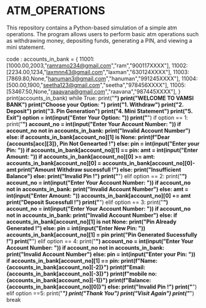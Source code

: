 # ATM_OPERATIONS
This repository contains a Python-based simulation of a simple atm operations. The program allows users to perform basic atm operations such as withdrawing money, depositing funds, generating a PIN, and viewing a mini statement. 

code :
accounts_in_bank = {
    11001:[1000.00,2003,"ramramo234@gmail.com","ram","900117XXXX"],
    11002:[2234.00,1234,"laxmnn43@gmail.com","laxman","630124XXXX"],
    11003:[7869.80,None,"hanuman3@gmail.com","hanuman","991245XXXX"],
    11004:[500.00,1900,"seetha123@gmail.com","seetha","978456XXXX"],
    11005:[53467.50,None,"raaavana@gmail.com","raavana","987445XXXX"],
    }
print(accounts_in_bank)
while True:
    print("********************************")
    print("WELCOME TO VAMSI BANK")
    print("Choose your Option: ")
    print("1. Withdraw")
    print("2. Deposit")
    print("3. Pin Generation")
    print("4. Mini Statement")
    print("5. Exit")
    option = int(input("Enter Your Option: "))
    print("********************************")
    if option == 1:
        print("********************************")
        account_no = int(input("Enter Your Account Number: "))
        if account_no not in accounts_in_bank:
            print("Invalid Account Number")
        else:
            if accounts_in_bank[account_no][1] is None:
                print(f"Dear {accounts[acc][3]}, Pin Not Genearted !")
            else:
                pin = int(input("Enter your Pin: "))
                if accounts_in_bank[account_no][1] == pin:
                    amt = int(input("Enter Amount: "))
                    if accounts_in_bank[account_no][0] >= amt:
                        accounts_in_bank[account_no][0] = accounts_in_bank[account_no][0]-amt
                        print("Amount Withdraw sucessfull !")
                    else:
                        print("Insufficient Balance")
                else:
                    print("Invalid Pin !")
        print("********************************")
    elif option == 2:
        print("********************************")
        account_no = int(input("Enter Your Account Number: "))
        if account_no not in accounts_in_bank:
            print("Invalid Account Number")
        else:
            amt = int(input("Enter Amount: "))
            accounts_in_bank[account_no][0] += amt
            print("Deposit Sucessfull !")
        print("********************************")
    elif option == 3:
        print("********************************")
        account_no = int(input("Enter Your Account Number: "))
        if account_no not in accounts_in_bank:
            print("Invalid Account Number")
        else:
            if accounts_in_bank[account_no][1] is not None:
                print("Pin Already Generated !")
            else:
                pin = int(input("Enter New Pin: "))
                accounts_in_bank[account_no][1] = pin
                print("Pin Generated Sucessfully !")
        print("********************************")
    elif option == 4:
        print("********************************")
        account_no = int(input("Enter Your Account Number: "))
        if account_no not in accounts_in_bank:
            print("Invalid Account Number")
        else:
            pin = int(input("Enter your Pin: "))
            if accounts_in_bank[account_no][1] == pin:
                print(f"Name: {accounts_in_bank[account_no][-2]}")
                print(f"Email: {accounts_in_bank[account_no][-3]}")
                print(f"mobile no: {accounts_in_bank[account_no][-1]}")
                print(f"Balance: {accounts_in_bank[account_no][0]}")
            else:
                print("Invalid Pin !")
        print("********************************")
    elif option ==5:
        print("*****************************")
        print("Thank You")
        print("Visit Again")
        print("*****************************")
        break